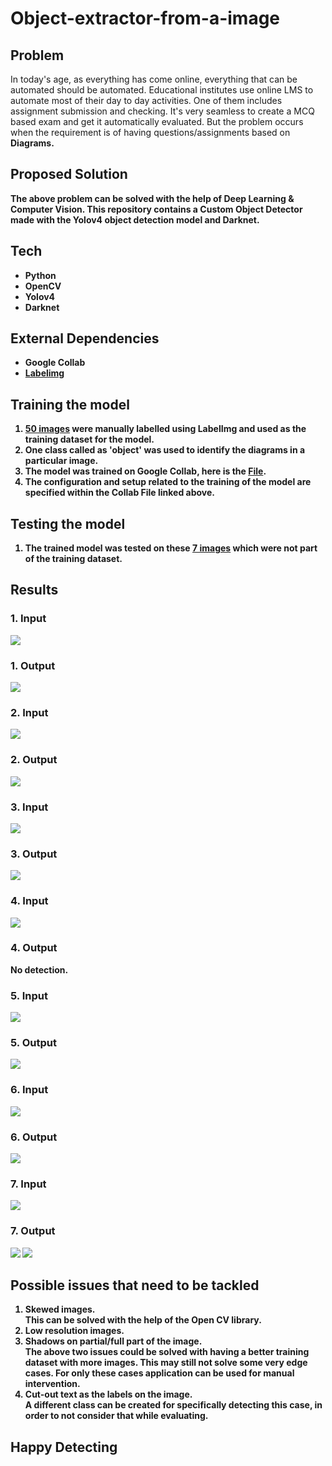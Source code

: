 # Object-extractor-from-a-image

## Problem
In today's age, as everything has come online, everything that can be automated should be automated. Educational institutes use online LMS to automate most of their day to day activities. One of them includes assignment submission and checking. It's very seamless to create a MCQ based exam and get it automatically evaluated. But the problem occurs when the requirement is of having questions/assignments based on <b>Diagrams<b>.

## Proposed Solution
The above problem can be solved with the help of Deep Learning & Computer Vision. This repository contains a Custom Object Detector made with the Yolov4 object detection model and Darknet.

## Tech
* Python
* OpenCV
* Yolov4
* Darknet

## External Dependencies
* Google Collab
* [Labelimg](https://github.com/tzutalin/labelImg)

## Training the model
1. [50 images](Training) were manually labelled using LabelImg and used as the training dataset for the model. 
2. One class called as 'object' was used to identify the diagrams in a particular image.
3. The model was trained on Google Collab, here is the [File](https://colab.research.google.com/drive/1OA_iwX2PsMf0gyXtuGiTIGuVb0PzhMNF?usp=sharing).
4. The configuration and setup related to the training of the model are specified within the Collab File linked above.

## Testing the model
1. The trained model was tested on these [7 images](Testing) which were not part of the training dataset.

## Results

### 1. Input
![](Testing/1.png)  
### 1. Output
![](Output/01.jpg) 

### 2. Input
![](Testing/2.jpeg)  
### 2. Output
![](Output/04.jpg) 

### 3. Input
![](Testing/3.jpeg)  
### 3. Output
![](Output/05.jpg) 

### 4. Input
![](Testing/4.jpeg)  
### 4. Output
No detection.

### 5. Input
![](Testing/5.jpg)  
### 5. Output
![](Output/02.jpg) 

### 6. Input
![](Testing/6.jpg)  
### 6. Output
![](Output/03.jpg) 

### 7. Input
![](Testing/7.jpeg)  
### 7. Output
![](Output/07.jpg) 
![](Output/17.jpg) 


## Possible issues that need to be tackled
1. Skewed images.  
This can be solved with the help of the Open CV library.
2. Low resolution images.
3. Shadows on partial/full part of the image.  
The above two issues could be solved with having a better training dataset with more images. This may still not solve some very edge cases. For only these cases application can be used for manual intervention.
4. Cut-out text as the labels on the image.  
A different class can be created for specifically detecting this case, in order to not consider that while evaluating.

## Happy Detecting
